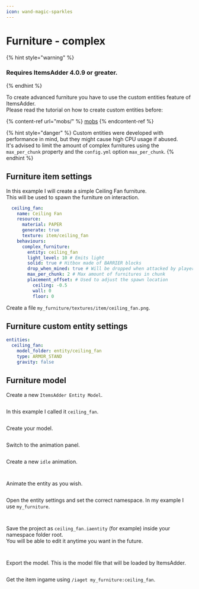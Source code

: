 ```yaml
---
icon: wand-magic-sparkles
---
```


# Furniture - complex

{% hint style="warning" %}
### Requires **ItemsAdder 4.0.9** or greater.
{% endhint %}

To create advanced furniture you have to use the custom entities feature of ItemsAdder.\
Please read the tutorial on how to create custom entities before:

{% content-ref url="mobs/" %}
[mobs](mobs/)
{% endcontent-ref %}

{% hint style="danger" %}
Custom entities were developed with performance in mind, but they might cause high CPU usage if abused.\
It's advised to limit the amount of complex furnitures using the `max_per_chunk` property and the `config.yml` option `max_per_chunk`.
{% endhint %}

## Furniture item settings

In this example I will create a simple Ceiling Fan furniture.\
This will be used to spawn the furniture on interaction.

```yaml
  ceiling_fan:
    name: Ceiling Fan
    resource:
      material: PAPER
      generate: true
      texture: item/ceiling_fan
    behaviours:
      complex_furniture:
        entity: ceiling_fan
        light_level: 10 # Emits light
        solid: true # Hitbox made of BARRIER blocks
        drop_when_mined: true # Will be dropped when attacked by player
        max_per_chunk: 2 # Max amount of furnitures in chunk
        placement_offset: # Used to adjust the spawn location
          ceiling: -0.5
          wall: 0
          floor: 0
```

Create a file `my_furniture/textures/item/ceiling_fan.png`.

## Furniture custom entity settings

```yaml
entities:
  ceiling_fan:
    model_folder: entity/ceiling_fan
    type: ARMOR_STAND
    gravity: false
```

## Furniture model

Create a new `ItemsAdder Entity Model`.

<figure><img src="../../.gitbook/assets/image.png" alt=""><figcaption></figcaption></figure>

In this example I called it `ceiling_fan`.

<figure><img src="../../.gitbook/assets/image (1).png" alt=""><figcaption></figcaption></figure>

Create your model.

<figure><img src="../../.gitbook/assets/image (13).png" alt=""><figcaption></figcaption></figure>



Switch to the animation panel.&#x20;

<figure><img src="../../.gitbook/assets/image (14).png" alt=""><figcaption></figcaption></figure>

Create a new `idle` animation.

<figure><img src="../../.gitbook/assets/image (15).png" alt=""><figcaption></figcaption></figure>

<figure><img src="../../.gitbook/assets/image (5).png" alt=""><figcaption></figcaption></figure>

Animate the entity as you wish.

<figure><img src="../../.gitbook/assets/image (16).png" alt=""><figcaption></figcaption></figure>

Open the entity settings and set the correct namespace. In my example I use `my_furniture`.

<figure><img src="../../.gitbook/assets/image (7).png" alt=""><figcaption></figcaption></figure>

<figure><img src="../../.gitbook/assets/image (12).png" alt=""><figcaption></figcaption></figure>

Save the project as `ceiling_fan.iaentity`  (for example) inside your namespace folder root.\
You will be able to edit it anytime you want in the future.



<figure><img src="../../.gitbook/assets/image (9).png" alt=""><figcaption></figcaption></figure>

<figure><img src="../../.gitbook/assets/image (10).png" alt=""><figcaption></figcaption></figure>

Export the model. This is the model file that will be loaded by ItemsAdder.

<figure><img src="../../.gitbook/assets/image (11).png" alt=""><figcaption></figcaption></figure>

Get the item ingame using `/iaget my_furniture:ceiling_fan`.

<figure><img src="../../.gitbook/assets/ezgif-4f55fae1f8968a (1).gif" alt=""><figcaption></figcaption></figure>

